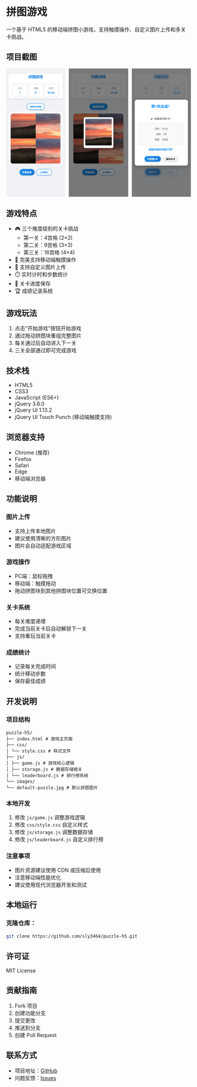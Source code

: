 # 拼图游戏

一个基于 HTML5 的移动端拼图小游戏，支持触摸操作、自定义图片上传和多关卡挑战。

## 项目截图
<div style="display: flex; justify-content: space-between;">
    <img src="images/image.png" width="32%" alt="游戏截图1">
    <img src="images/image-1.png" width="32%" alt="游戏截图2">
    <img src="images/image-2.png" width="32%" alt="游戏截图3">
</div>

## 游戏特点

- 🎮 三个难度级别的关卡挑战
  - 第一关：4宫格 (2×2)
  - 第二关：9宫格 (3×3)
  - 第三关：16宫格 (4×4)
- 📱 完美支持移动端触摸操作
- 📸 支持自定义图片上传
- ⏱️ 实时计时和步数统计
- 🎯 关卡进度保存
- 🏆 成绩记录系统


## 游戏玩法

1. 点击"开始游戏"按钮开始游戏
2. 通过拖动拼图块重组完整图片
3. 每关通过后自动进入下一关
4. 三关全部通过即可完成游戏


## 技术栈

- HTML5
- CSS3
- JavaScript (ES6+)
- jQuery 3.6.0
- jQuery UI 1.13.2
- jQuery UI Touch Punch (移动端触摸支持)

## 浏览器支持

- Chrome (推荐)
- Firefox
- Safari
- Edge
- 移动端浏览器

## 功能说明


### 图片上传
- 支持上传本地图片
- 建议使用清晰的方形图片
- 图片会自动适配游戏区域

### 游戏操作
- PC端：鼠标拖拽
- 移动端：触摸拖动
- 拖动拼图块到其他拼图块位置可交换位置

### 关卡系统
- 每关难度递增
- 完成当前关卡后自动解锁下一关
- 支持重玩当前关卡

### 成绩统计
- 记录每关完成时间
- 统计移动步数
- 保存最佳成绩

## 开发说明


### 项目结构
    puzzle-h5/
    ├── index.html # 游戏主页面
    ├── css/
    │ └── style.css # 样式文件
    ├── js/
    │ ├── game.js # 游戏核心逻辑
    │ ├── storage.js # 数据存储相关
    │ └── leaderboard.js # 排行榜系统
    └── images/
    └── default-puzzle.jpg # 默认拼图图片


### 本地开发
1. 修改 `js/game.js` 调整游戏逻辑
2. 修改 `css/style.css` 自定义样式
3. 修改 `js/storage.js` 调整数据存储
4. 修改 `js/leaderboard.js` 自定义排行榜

### 注意事项
- 图片资源建议使用 CDN 或压缩后使用
- 注意移动端性能优化
- 建议使用现代浏览器开发和测试

## 本地运行

### 克隆仓库：
```bash
git clone https://github.com/sly3464/puzzle-h5.git
```

## 许可证

MIT License

## 贡献指南

1. Fork 项目
2. 创建功能分支
3. 提交更改
4. 推送到分支
5. 创建 Pull Request

## 联系方式

- 项目地址：[GitHub](https://github.com/sly3464/puzzle-h5)
- 问题反馈：[Issues](https://github.com/sly3464/puzzle-h5/issues)
